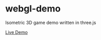 # webgl-demo
Isometric 3D game demo written in three.js

[Live Demo](https://cadillaclizard.github.io/webgl-demo/)

